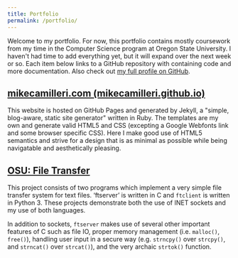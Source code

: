 ```yaml
---
title: Portfolio
permalink: /portfolio/
---
```


Welcome to my portfolio. For now, this portfolio contains mostly coursework from my time in the Computer Science program at Oregon State University. I haven't had time to add everything yet, but it will expand over the next week or so. Each item below links to a GitHub repository with containing code and more documentation. Also check out <a rel="me" href="https://github.com/mikecamilleri">my full profile on GitHub</a>.

## [mikecamilleri.com (mikecamilleri.github.io)](https://github.com/mikecamilleri/mikecamilleri.github.io)

This website is hosted on GitHub Pages and generated by Jekyll, a "simple, blog-aware, static site generator" written in Ruby. The templates are my own and generate valid HTML5 and CSS (excepting a Google Webfonts link and some browser specific CSS). Here I make good use of HTML5 semantics and strive for a design that is as minimal as possible while being navigatable and aesthetically pleasing. 

## [OSU: File Transfer](https://github.com/mikecamilleri/osu-filetransfer)

This project consists of two programs which implement a very simple file transfer system for text files. ‘ftserver’ is written in C and `ftclient` is written in Python 3. These projects demonstrate both the use of INET sockets and my use of both languages. 

In addition to sockets, `ftserver` makes use of several other important features of C such as file IO, proper memory management (i.e. `malloc()`, `free()`), handling user input in a secure way (e.g. `strncpy()` over `strcpy()`, and `strncat()` over `strcat()`), and the very archaic `strtok()` function.
